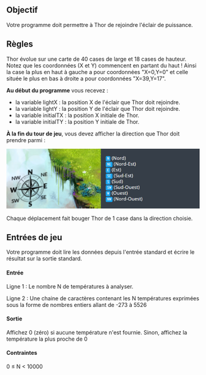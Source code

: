 
## Objectif

Votre programme doit permettre à Thor de rejoindre l'éclair de puissance.


## 	Règles

Thor évolue sur une carte de 40 cases de large et 18 cases de hauteur. Notez que les coordonnées (X et Y) commencent en partant du haut ! Ainsi la case la plus en haut à gauche a pour coordonnées "X=0,Y=0" et celle située le plus en bas à droite a pour coordonnées "X=39,Y=17".

**Au début du programme** vous recevez :

* la variable lightX : la position X de l'éclair que Thor doit rejoindre.
* la variable lightY : la position Y de l'éclair que Thor doit rejoindre.
* la variable initialTX : la position X initiale de Thor.
* la variable initialTY : la position Y initiale de Thor.

**À la fin du tour de jeu**, vous devez afficher la direction que Thor doit prendre parmi :

![Screenshot](./img/direction.png)

Chaque déplacement fait bouger Thor de 1 case dans la direction choisie.





## Entrées de jeu

Votre programme doit lire les données depuis l'entrée standard et écrire le résultat sur la sortie standard.

#### Entrée

Ligne 1 : Le nombre N de températures à analyser.

Ligne 2 : Une chaine de caractères contenant les N températures exprimées sous la forme de nombres entiers allant de -273 à 5526

#### Sortie

Affichez 0 (zéro) si aucune température n'est fournie. Sinon, affichez la température la plus proche de 0

#### Contraintes

0 ≤ N < 10000

